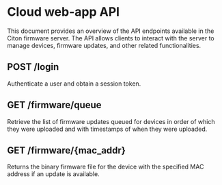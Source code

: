 #  Cloud web-app API

This document provides an overview of the API endpoints available in the Citon firmware server. The API allows clients to interact with the server to manage devices, firmware updates, and other related functionalities.

## POST /login
Authenticate a user and obtain a session token.

## GET /firmware/queue
Retrieve the list of firmware updates queued for devices in order of which they were uploaded and with timestamps of when they were uploaded.

## GET /firmware/{mac_addr}
Returns the binary firmware file for the device with the specified MAC address if an update is available.